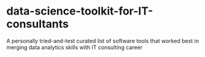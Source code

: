# data-science-toolkit-for-IT-consultants
A personally tried-and-test curated list of software tools that worked best in merging data analytics skills with IT consulting career
